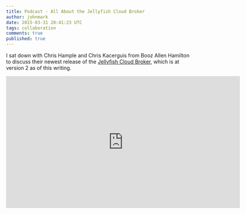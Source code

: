 ```yaml
---
title: Podcast - All About the Jellyfish Cloud Broker
author: johnmark
date: 2015-03-31 20:41:23 UTC
tags: collaboration
comments: true
published: true
---
```


I sat down with Chris Hample and Chris Kacerguis from Booz Allen Hamilton to discuss their newest release of the [Jellyfish Cloud Broker](http://projectjellyfish.org/), which is at version 2 as of this writing.

<iframe width="640" height="360" src="https://www.youtube.com/embed/HW3ZZhsLvGc" frameborder="0" allowfullscreen></iframe>
